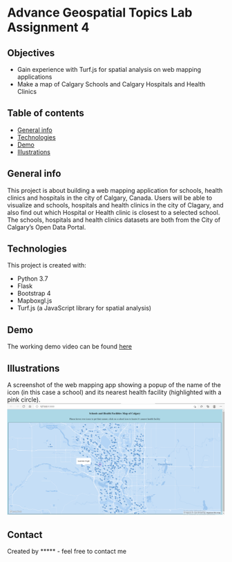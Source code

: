 # Advance Geospatial Topics Lab Assignment 4

## Objectives
* Gain experience with Turf.js for spatial analysis on web mapping applications
* Make a map of Calgary Schools and Calgary Hospitals and Health Clinics

## Table of contents
* [General info](#general-info)
* [Technologies](#technologies)
* [Demo](#demo)
* [Illustrations](#illustrations)

## General info
 This project is about building a web mapping application for schools, health clinics and hospitals in the city of Calgary, Canada. Users will be able to visualize and schools, hospitals and health clinics in the city of Clagary, and also find out which Hospital or Health clinic is closest to a selected school.
 The schools, hospitals and health clinics datasets are both from the City of Calgary’s Open Data Portal. 

## Technologies
This project is created with:
* Python 3.7
* Flask
* Bootstrap 4
* Mapboxgl.js
* Turf.js (a JavaScript library for spatial analysis)

## Demo
The working demo video can be found [here](https://youtu.be/dt6kH-vwWhc)

## Illustrations
A screenshot of the web mapping app showing a popup of the name of the icon (in this case a school) and its nearest health facility (highlighted with a pink circle).
![Web map homepage](./Lab4_Homepage.png)

## Contact
Created by ***** - feel free to contact me
